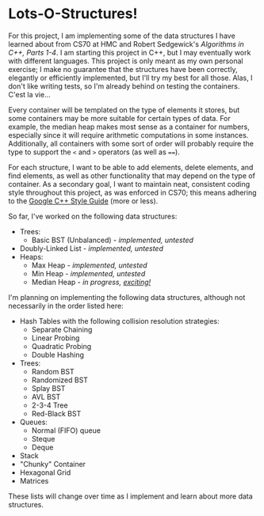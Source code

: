 # Lots-O-Structures!

For this project, I am implementing some of the data structures I have learned about from CS70 at HMC and Robert Sedgewick's *Algorithms in C++, Parts 1-4*.
I am starting this project in C++, but I may eventually work with different languages.
This project is only meant as my own personal exercise; I make no guarantee that the structures have been correctly, elegantly or efficiently implemented, but I'll try my best for all those.
Alas, I don't like writing tests, so I'm already behind on testing the containers. C'est la vie...

Every container will be templated on the type of elements it stores, but some containers may be more suitable for certain types of data. 
For example, the median heap makes most sense as a container for numbers, especially since it will require arithmetic computations in some instances. 
Additionally, all containers with some sort of order will probably require the type to support the `<` and `>` operators (as well as `==`).

For each structure, I want to be able to add elements, delete elements, and find elements, as well as other functionality that may depend on the type of container.
As a secondary goal, I want to maintain neat, consistent coding style throughout this project, as was enforced in CS70; this means adhering to the [Google C++ Style Guide](https://google.github.io/styleguide/cppguide.html) (more or less).

So far, I've worked on the following data structures:
  * Trees:
    * Basic BST (Unbalanced) - *implemented, untested*
  * Doubly-Linked List - *implemented, untested*
  * Heaps:
    * Max Heap - *implemented, untested*
    * Min Heap - *implemented, untested*
    * Median Heap - *in progress, [exciting!](https://github.com/stetsonbost/Structures/issues/6)*

I'm planning on implementing the following data structures, although not necessarily in the order listed here:
  * Hash Tables with the following collision resolution strategies:
    * Separate Chaining
    * Linear Probing
    * Quadratic Probing
    * Double Hashing
  * Trees:
    * Random BST
    * Randomized BST
    * Splay BST
    * AVL BST
    * 2-3-4 Tree
    * Red-Black BST
  * Queues:
    * Normal (FIFO) queue
    * Steque
    * Deque
  * Stack
  * "Chunky" Container
  * Hexagonal Grid
  * Matrices

These lists will change over time as I implement and learn about more data structures.

